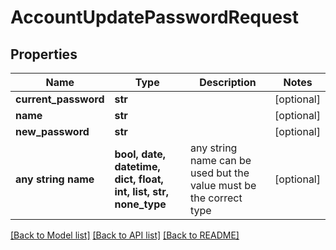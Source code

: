 # AccountUpdatePasswordRequest


## Properties
Name | Type | Description | Notes
------------ | ------------- | ------------- | -------------
**current_password** | **str** |  | [optional] 
**name** | **str** |  | [optional] 
**new_password** | **str** |  | [optional] 
**any string name** | **bool, date, datetime, dict, float, int, list, str, none_type** | any string name can be used but the value must be the correct type | [optional]

[[Back to Model list]](../README.md#documentation-for-models) [[Back to API list]](../README.md#documentation-for-api-endpoints) [[Back to README]](../README.md)


